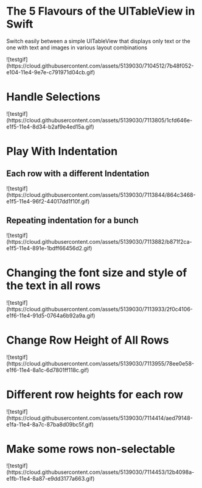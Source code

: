 <h1>The 5 Flavours of the UITableView in Swift</h1>
<p>Switch easily between a simple UITableView that displays only text or the one with text and images in various layout combinations</p>
![testgif](https://cloud.githubusercontent.com/assets/5139030/7104512/7b48f052-e104-11e4-9e7e-c791971d04cb.gif)
<h1>Handle Selections</h1>
![testgif](https://cloud.githubusercontent.com/assets/5139030/7113805/1cfd646e-e1f5-11e4-8d34-b2af9e4ed15a.gif)
<h1>Play With Indentation</h1>
<h2>Each row with a different Indentation</h2>
![testgif](https://cloud.githubusercontent.com/assets/5139030/7113844/864c3468-e1f5-11e4-96f2-44017dd1f10f.gif)
<h2>Repeating indentation for a bunch</h2>
![testgif](https://cloud.githubusercontent.com/assets/5139030/7113882/b871f2ca-e1f5-11e4-891e-1bdff66456d2.gif)
<h1>Changing the font size and style of the text in all rows</h1>
![testgif](https://cloud.githubusercontent.com/assets/5139030/7113933/2f0c4106-e1f6-11e4-91d5-0764a6b92a9a.gif)
<h1>Change Row Height of All Rows</h1>
![testgif](https://cloud.githubusercontent.com/assets/5139030/7113955/78ee0e58-e1f6-11e4-8a1c-6d7801ff118c.gif)
<h1>Different row heights for each row</h1>
![testgif](https://cloud.githubusercontent.com/assets/5139030/7114414/aed79148-e1fa-11e4-8a7c-87ba8d09bc5f.gif)
<h1>Make some rows non-selectable</h1>
![testgif](https://cloud.githubusercontent.com/assets/5139030/7114453/12b4098a-e1fb-11e4-8a87-e9dd3177a663.gif)
